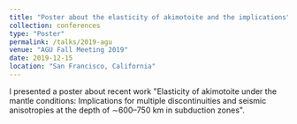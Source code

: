 ```yaml
---
title: "Poster about the elasticity of akimotoite and the implications"
collection: conferences
type: "Poster"
permalink: /talks/2019-agu
venue: "AGU Fall Meeting 2019"
date: 2019-12-15
location: "San Francisco, California"
---
```

I presented a poster about recent work "Elasticity of akimotoite under the mantle conditions: Implications for multiple discontinuities and seismic anisotropies at the depth of ∼600–750 km in subduction zones".
